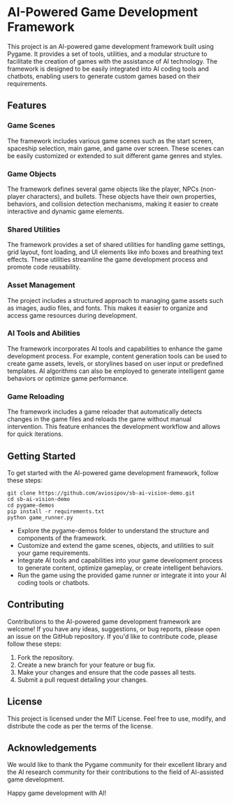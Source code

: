# AI-Powered Game Development Framework

This project is an AI-powered game development framework built using Pygame. It provides a set of tools, utilities, and a modular structure to facilitate the creation of games with the assistance of AI technology. The framework is designed to be easily integrated into AI coding tools and chatbots, enabling users to generate custom games based on their requirements.

## Features
### Game Scenes
The framework includes various game scenes such as the start screen, spaceship selection, main game, and game over screen. These scenes can be easily customized or extended to suit different game genres and styles.
### Game Objects
The framework defines several game objects like the player, NPCs (non-player characters), and bullets. These objects have their own properties, behaviors, and collision detection mechanisms, making it easier to create interactive and dynamic game elements.
### Shared Utilities
The framework provides a set of shared utilities for handling game settings, grid layout, font loading, and UI elements like info boxes and breathing text effects. These utilities streamline the game development process and promote code reusability.
### Asset Management
The project includes a structured approach to managing game assets such as images, audio files, and fonts. This makes it easier to organize and access game resources during development.
### AI Tools and Abilities
The framework incorporates AI tools and capabilities to enhance the game development process. For example, content generation tools can be used to create game assets, levels, or storylines based on user input or predefined templates. AI algorithms can also be employed to generate intelligent game behaviors or optimize game performance.
### Game Reloading
The framework includes a game reloader that automatically detects changes in the game files and reloads the game without manual intervention. This feature enhances the development workflow and allows for quick iterations.


## Getting Started

To get started with the AI-powered game development framework, follow these steps:
```
git clone https://github.com/aviosipov/sb-ai-vision-demo.git
cd sb-ai-vision-demo
cd pygame-demos
pip install -r requirements.txt
python game_runner.py
```


- Explore the pygame-demos folder to understand the structure and components of the framework.
- Customize and extend the game scenes, objects, and utilities to suit your game requirements.
- Integrate AI tools and capabilities into your game development process to generate content, optimize gameplay, or create intelligent behaviors.
- Run the game using the provided game runner or integrate it into your AI coding tools or chatbots.

## Contributing
Contributions to the AI-powered game development framework are welcome! If you have any ideas, suggestions, or bug reports, please open an issue on the GitHub repository. If you'd like to contribute code, please follow these steps:

1. Fork the repository.
2. Create a new branch for your feature or bug fix.
3. Make your changes and ensure that the code passes all tests.
4. Submit a pull request detailing your changes.

## License
This project is licensed under the MIT License. Feel free to use, modify, and distribute the code as per the terms of the license.

## Acknowledgements
We would like to thank the Pygame community for their excellent library and the AI research community for their contributions to the field of AI-assisted game development.

Happy game development with AI!